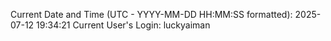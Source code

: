Current Date and Time (UTC - YYYY-MM-DD HH:MM:SS formatted): 2025-07-12 19:34:21
Current User's Login: luckyaiman
